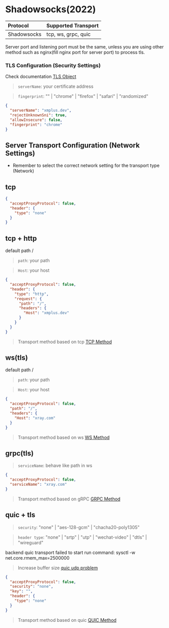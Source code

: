 # Shadowsocks(2022)

| Protocol | Supported Transport |
| :--- | :--- |
| Shadowsocks | tcp, ws, grpc, quic |

Server port and listening port must be the same, unless you are using other method such as nginx(fill nginx port for server port) to process tls.

### TLS Configuration (Security Settings)

Check documentation [TLS Object](https://xtls.github.io/Xray-docs-next/config/transport.html#tlsobject)

> `serverName`: your certificate address

> `fingerprint`: "" | "chrome" | "firefox" | "safari" | "randomized"

```json
{
  "serverName": "xmplus.dev",
  "rejectUnknownSni": true,
  "allowInsecure": false,
  "fingerprint": "chrome"
}
```

## Server Transport Configuration (Network Settings)

- Remember to select the correct network setting for the transport type (Network)


## tcp

```json
{
  "acceptProxyProtocol": false,
  "header": {
    "type": "none"
  }
}
```

## tcp + http

default path  /
> `path`: your path

> `Host`: your host
 
```json
{
  "acceptProxyProtocol": false,
  "header": {
    "type": "http",
    "request": {
	  "path": "/",
      "headers": {
        "Host": "xmplus.dev"
      }
    }
  }
}
```

> Transport method based on tcp [TCP Method](https://xtls.github.io/Xray-docs-next/config/transports/tcp.html)


## ws(tls) 

default path  /
> `path`: your path

> `Host`: your host
 
```json
{
  "acceptProxyProtocol": false,
  "path": "/",
  "headers": {
    "Host": "xray.com"
  }
}
```

> Transport method based on ws [WS Method](https://xtls.github.io/Xray-docs-next/config/transports/websocket.html)


## grpc(tls)

> `serviceName`: behave like path in ws

```json
{
  "acceptProxyProtocol": false,
  "serviceName": "xray.com"
}
```

> Transport method based on gRPC [GRPC Method](https://xtls.github.io/Xray-docs-next/config/transports/grpc.html)


## quic + tls

> `security`: "none" | "aes-128-gcm" | "chacha20-poly1305"

> `header type`: "none" | "srtp" | "utp" | "wechat-video" | "dtls" | "wireguard"

backend quic transport failed to start run command: sysctl -w net.core.rmem_max=2500000 

> Increase buffer size [quic udp problem](https://github.com/lucas-clemente/quic-go/wiki/UDP-Receive-Buffer-Size)

```json
{
  "acceptProxyProtocol": false,
  "security": "none",
  "key": "",
  "header": {
    "type": "none"
  }
}
```

> Transport method based on quic [QUIC Method](https://xtls.github.io/Xray-docs-next/config/transports/quic.html)